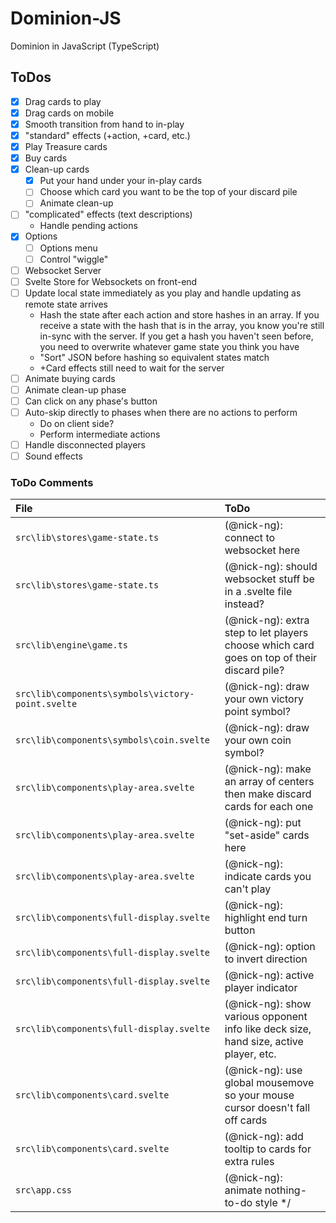 # Dominion-JS
Dominion in JavaScript (TypeScript)

## ToDos

- [x] Drag cards to play
- [x] Drag cards on mobile
- [x] Smooth transition from hand to in-play
- [x] "standard" effects (+action, +card, etc.)
- [x] Play Treasure cards
- [x] Buy cards
- [x] Clean-up cards
   - [x] Put your hand under your in-play cards
   - [ ] Choose which card you want to be the top of your discard pile
   - [ ] Animate clean-up
- [ ] "complicated" effects (text descriptions)
   - Handle pending actions
- [x] Options
   - [ ] Options menu
   - [ ] Control "wiggle"
- [ ] Websocket Server
- [ ] Svelte Store for Websockets on front-end
- [ ] Update local state immediately as you play and handle updating as remote state arrives
   - Hash the state after each action and store hashes in an array. If you receive a state with the hash that is in the array, you know you're still in-sync with the server. If you get a hash you haven't seen before, you need to overwrite whatever game state you think you have
   - "Sort" JSON before hashing so equivalent states match
   - +Card effects still need to wait for the server
- [ ] Animate buying cards
- [ ] Animate clean-up phase
- [ ] Can click on any phase's button
- [ ] Auto-skip directly to phases when there are no actions to perform
   - Do on client side?
   - Perform intermediate actions
- [ ] Handle disconnected players
- [ ] Sound effects

### ToDo Comments

File | ToDo
:- | :-
`src\lib\stores\game-state.ts` | (@nick-ng): connect to websocket here
`src\lib\stores\game-state.ts` | (@nick-ng): should websocket stuff be in a .svelte file instead?
`src\lib\engine\game.ts` | (@nick-ng): extra step to let players choose which card goes on top of their discard pile?
`src\lib\components\symbols\victory-point.svelte` | (@nick-ng): draw your own victory point symbol? 
`src\lib\components\symbols\coin.svelte` | (@nick-ng): draw your own coin symbol? 
`src\lib\components\play-area.svelte` | (@nick-ng): make an array of centers then make discard cards for each one
`src\lib\components\play-area.svelte` | (@nick-ng): put "set-aside" cards here 
`src\lib\components\play-area.svelte` | (@nick-ng): indicate cards you can't play 
`src\lib\components\full-display.svelte` | (@nick-ng): highlight end turn button
`src\lib\components\full-display.svelte` | (@nick-ng): option to invert direction
`src\lib\components\full-display.svelte` | (@nick-ng): active player indicator
`src\lib\components\full-display.svelte` | (@nick-ng): show various opponent info like deck size, hand size, active player, etc. 
`src\lib\components\card.svelte` | (@nick-ng): use global mousemove so your mouse cursor doesn't fall off cards
`src\lib\components\card.svelte` | (@nick-ng): add tooltip to cards for extra rules
`src\app.css` | (@nick-ng): animate nothing-to-do style */
